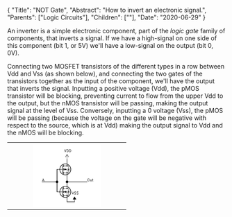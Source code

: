 {
    "Title": "NOT Gate",
    "Abstract": "How to invert an electronic signal.",
    "Parents": ["Logic Circuits"],
    "Children": [""],
    "Date": "2020-06-29"
}

An inverter is a simple electronic component, part of the _logic gate_ family of components, that inverts a signal. If we have a high-signal on one side of this component (bit 1, or 5V) we'll have a low-signal on the output (bit 0, 0V). 

Connecting two MOSFET transistors of the different types in a row between Vdd and Vss (as shown below), and connecting the two gates of the transistors together as the input of the component, we'll have the output that inverts the signal. Inputting a positive voltage (Vdd), the pMOS transistor will be blocking, preventing current to flow from the upper Vdd to the output, but the nMOS transistor will be passing, making the output signal at the level of Vss. Conversely, inputting a 0 voltage (Vss), the pMOS will be passing (because the voltage on the gate will be negative with respect to the source, which is at Vdd) making the output signal to Vdd and the nMOS will be blocking. 

<table class="w3-center" width="100%">
	<tr><th>
		<img src="images/articles/Gate-NOT.svg" class="w3-center" width="60%" />
	</th></tr>
</table>